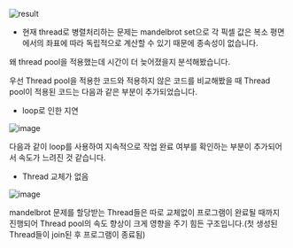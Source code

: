 ![result](https://github.com/audrb1999/CS149_assignment/assets/68139415/f9028005-7142-41f8-b72d-95aae7b59afa)

- 현재 thread로 병렬처리하는 문제는 mandelbrot set으로 각 픽셀 값은 복소 평면에서의 좌표에 따라 독립적으로 계산할 수 있기 때문에 종속성이 없습니다.

왜 thread pool을 적용했는데 시간이 더 늦어졌을지 분석해봤습니다.

우선 Thread pool을 적용한 코드와 적용하지 않은 코드를 비교해봤을 때 Thread pool이 적용된 코드는 다음과 같은 부분이 추가되었습니다.


- loop로 인한 지연

![image](https://github.com/audrb1999/CS149_assignment/assets/68139415/2af3b1fd-05cb-4a99-b006-c6202fbc17fe)

다음과 같이 loop를 사용하여 지속적으로 작업 완료 여부를 확인하는 부분이 추가되어서 속도가 느려진 것 같습니다. 


- Thread 교체가 없음

![image](https://github.com/audrb1999/CS149_assignment/assets/68139415/cc4b14fc-011f-41af-af02-57e2e4e8a95b)

mandelbrot 문제를 할당받는 Thread들은 따로 교체없이 프로그램이 완료될 때까지 진행되어 Thread pool의 속도 향상이 크게 영향을 주기 힘든 구조입니다.(첫 생성된 Thread들이 join된 후 프로그램이 종료됨)





